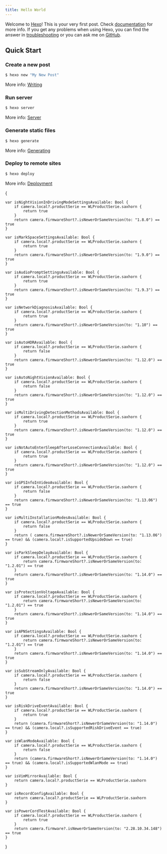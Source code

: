 ```yaml
---
title: Hello World
---
```

Welcome to [Hexo](https://hexo.io/)! This is your very first post. Check [documentation](https://hexo.io/docs/) for more info. If you get any problems when using Hexo, you can find the answer in [troubleshooting](https://hexo.io/docs/troubleshooting.html) or you can ask me on [GitHub](https://github.com/hexojs/hexo/issues).

## Quick Start

### Create a new post

``` bash
$ hexo new "My New Post"
```

More info: [Writing](https://hexo.io/docs/writing.html)

### Run server

``` bash
$ hexo server
```

More info: [Server](https://hexo.io/docs/server.html)

### Generate static files

``` bash
$ hexo generate
```

More info: [Generating](https://hexo.io/docs/generating.html)

### Deploy to remote sites

``` bash
$ hexo deploy
```

More info: [Deployment](https://hexo.io/docs/one-command-deployment.html)


{

    var isNightVisionInDrivingModeSettingsAvailable: Bool {
        if camera.local?.productSerie == WLProductSerie.saxhorn {
            return true
        }
        return camera.firmwareShort?.isNewerOrSameVersion(to: "1.8.0") == true
    }

    var isMarkSpaceSettingsAvailable: Bool {
        if camera.local?.productSerie == WLProductSerie.saxhorn {
            return true
        }
        return camera.firmwareShort?.isNewerOrSameVersion(to: "1.9.0") == true
    }

    var isAudioPromptSettingsAvailable: Bool {
        if camera.local?.productSerie == WLProductSerie.saxhorn {
            return true
        }
        return camera.firmwareShort?.isNewerOrSameVersion(to: "1.9.3") == true
    }

    var isNetworkDiagnosisAvailable: Bool {
        if camera.local?.productSerie == WLProductSerie.saxhorn {
            return true
        }
        return camera.firmwareShort?.isNewerOrSameVersion(to: "1.10") == true
    }

    var isAutoHDRAvailable: Bool {
        if camera.local?.productSerie == WLProductSerie.saxhorn {
            return false
        }
        return camera.firmwareShort?.isNewerOrSameVersion(to: "1.12.0") == true
    }

    var isAutoNightVisionAvailable: Bool {
        if camera.local?.productSerie == WLProductSerie.saxhorn {
            return false
        }
        return camera.firmwareShort?.isNewerOrSameVersion(to: "1.12.0") == true
    }

    var isMultiDrivingDetectionMethodsAvailable: Bool {
        if camera.local?.productSerie == WLProductSerie.saxhorn {
            return true
        }
        return camera.firmwareShort?.isNewerOrSameVersion(to: "1.12.0") == true
    }

    var isNotAutoEnterSleepAfterLoseConnectionAvailable: Bool {
        if camera.local?.productSerie == WLProductSerie.saxhorn {
            return true
        }
        return camera.firmwareShort?.isNewerOrSameVersion(to: "1.12.0") == true
    }

    var isGPSInfoInVideoAvailable: Bool {
        if camera.local?.productSerie == WLProductSerie.saxhorn {
            return false
        }
        return camera.firmwareShort?.isNewerOrSameVersion(to: "1.13.06") == true
    }

    var isMultiInstallationModesAvailable: Bool {
        if camera.local?.productSerie == WLProductSerie.saxhorn {
            return false
        }
        return ( camera.firmwareShort?.isNewerOrSameVersion(to: "1.13.06") == true) && (camera.local?.isSupportedUpsideDown == true)
    }

    var isParkSleepDelayAvailable: Bool {
        if camera.local?.productSerie == WLProductSerie.saxhorn {
            return camera.firmwareShort?.isNewerOrSameVersion(to: "1.2.01") == true
        }
        return camera.firmwareShort?.isNewerOrSameVersion(to: "1.14.0") == true
    }

    var isProtectionVoltageAvailable: Bool {
        if camera.local?.productSerie == WLProductSerie.saxhorn {
            return camera.firmwareShort?.isNewerOrSameVersion(to: "1.2.01") == true
        }
        return camera.firmwareShort?.isNewerOrSameVersion(to: "1.14.0") == true
    }

    var isAPNSettingsAvailable: Bool {
        if camera.local?.productSerie == WLProductSerie.saxhorn {
            return camera.firmwareShort?.isNewerOrSameVersion(to: "1.2.01") == true
        }
        return camera.firmwareShort?.isNewerOrSameVersion(to: "1.14.0") == true
    }

    var isSubStreamOnlyAvailable: Bool {
        if camera.local?.productSerie == WLProductSerie.saxhorn {
            return false
        }
        return camera.firmwareShort?.isNewerOrSameVersion(to: "1.14.0") == true
    }

    var isRiskDriveEventAvailable: Bool {
        if camera.local?.productSerie == WLProductSerie.saxhorn {
            return true
        }
        return (camera.firmwareShort?.isNewerOrSameVersion(to: "1.14.0") == true) && (camera.local?.isSupportedRiskDriveEvent == true)
    }

    var isWlanModeAvailable: Bool {
        if camera.local?.productSerie == WLProductSerie.saxhorn {
            return false
        }
        return (camera.firmwareShort?.isNewerOrSameVersion(to: "1.14.0") == true) && (camera.local?.isSupportedWlanMode == true)
    }

    var isVimMirrorAvailable: Bool {
        return camera.local?.productSerie == WLProductSerie.saxhorn
    }

    var isRecordConfigAvailable: Bool {
        return camera.local?.productSerie == WLProductSerie.saxhorn
    }

    var isPowerCordTestAvailable: Bool {
        if camera.local?.productSerie == WLProductSerie.saxhorn {
            return true
        }
        return camera.firmware?.isNewerOrSameVersion(to: "2.28.10.34.148") == true
    }

}
